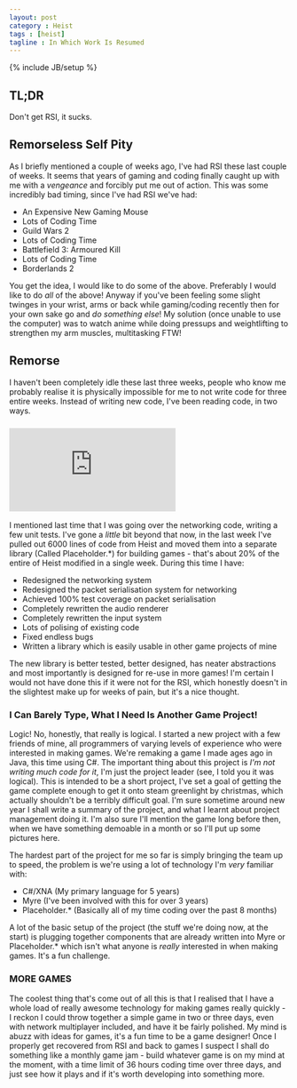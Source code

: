 ```yaml
---
layout: post
category : Heist
tags : [heist]
tagline : In Which Work Is Resumed
---
```

{% include JB/setup %}


## TL;DR

Don't get RSI, it sucks.

## Remorseless Self Pity

As I briefly mentioned a couple of weeks ago, I've had RSI these last couple of weeks. It seems that years of gaming and coding finally caught up with me with a _vengeance_ and forcibly put me out of action. This was some incredibly bad timing, since I've had RSI we've had:

- An Expensive New Gaming Mouse
- Lots of Coding Time
- Guild Wars 2
- Lots of Coding Time
- Battlefield 3: Armoured Kill
- Lots of Coding Time
- Borderlands 2

You get the idea, I would like to do some of the above. Preferably I would like to do _all_ of the above! Anyway if you've been feeling some slight twinges in your wrist, arms or back while gaming/coding recently then for your own sake go and _do something else_! My solution (once unable to use the computer) was to watch anime while doing pressups and weightlifting to strengthen my arm muscles, multitasking FTW!

## Remorse

I haven't been completely idle these last three weeks, people who know me probably realise it is physically impossible for me to not write code for three entire weeks. Instead of writing new code, I've been reading code, in two ways.

### ![Refuctoring](http://www.codinghorror.com/blog/2012/07/new-programming-jargon.html)

I mentioned last time that I was going over the networking code, writing a few unit tests. I've gone a _little_ bit beyond that now, in the last week I've pulled out 6000 lines of code from Heist and moved them into a separate library (Called Placeholder.*) for building games - that's about 20% of the entire of Heist modified in a single week. During this time I have:

- Redesigned the networking system
- Redesigned the packet serialisation system for networking
- Achieved 100% test coverage on packet serialisation
- Completely rewritten the audio renderer
- Completely rewritten the input system
- Lots of polising of existing code
- Fixed endless bugs
- Written a library which is easily usable in other game projects of mine

The new library is better tested, better designed, has neater abstractions and most importantly is designed for re-use in more games! I'm certain I would not have done this if it were not for the RSI, which honestly doesn't in the slightest make up for weeks of pain, but it's a nice thought.

### I Can Barely Type, What I Need Is Another Game Project!

Logic! No, honestly, that really is logical. I started a new project with a few friends of mine, all programmers of varying levels of experience who were interested in making games. We're remaking a game I made ages ago in Java, this time using C#. The important thing about this project is _I'm not writing much code for it_, I'm just the project leader (see, I told you it was logical). This is intended to be a short project, I've set a goal of getting the game complete enough to get it onto steam greenlight by christmas, which actually shouldn't be a terribly difficult goal. I'm sure sometime around new year I shall write a summary of the project, and what I learnt about project management doing it. I'm also sure I'll mention the game long before then, when we have something demoable in a month or so I'll put up some pictures here.

The hardest part of the project for me so far is simply bringing the team up to speed, the problem is we're using a lot of technology I'm _very_ familiar with:

- C#/XNA (My primary language for 5 years)
- Myre (I've been involved with this for over 3 years)
- Placeholder.* (Basically all of my time coding over the past 8 months)

A lot of the basic setup of the project (the stuff we're doing now, at the start) is plugging together components that are already written into Myre or Placeholder.* which isn't what anyone is _really_ interested in when making games. It's a fun challenge.

### MORE GAMES

The coolest thing that's come out of all this is that I realised that I have a whole load of really awesome technology for making games really quickly - I reckon I could throw together a simple game in two or three days, even with network multiplayer included, and have it be fairly polished. My mind is abuzz with ideas for games, it's a fun time to be a game designer! Once I properly get recovered from RSI and back to games I suspect I shall do something like a monthly game jam - build whatever game is on my mind at the moment, with a time limit of 36 hours coding time over three days, and just see how it plays and if it's worth developing into something more.